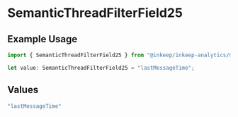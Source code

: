 # SemanticThreadFilterField25

## Example Usage

```typescript
import { SemanticThreadFilterField25 } from "@inkeep/inkeep-analytics/models/components";

let value: SemanticThreadFilterField25 = "lastMessageTime";
```

## Values

```typescript
"lastMessageTime"
```